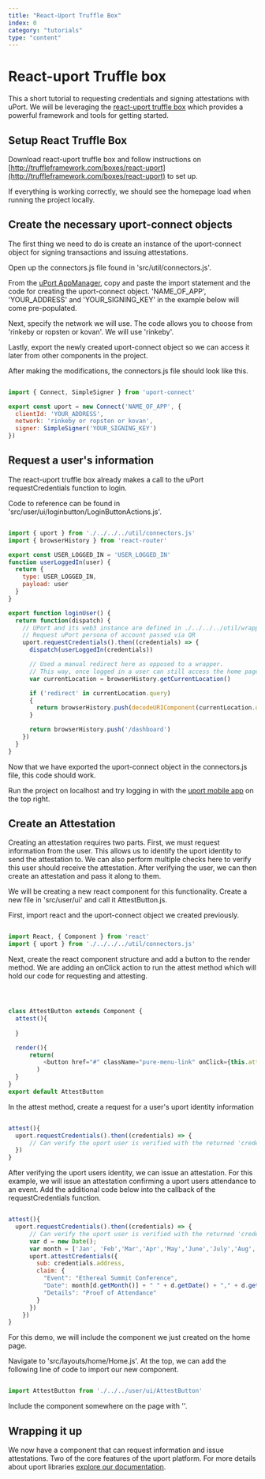 ```yaml
---
title: "React-Uport Truffle Box"
index: 0
category: "tutorials"
type: "content"
---
```


# React-uport Truffle box

This a short tutorial to requesting credentials and signing attestations with uPort.  We will be leveraging the [react-uport truffle box](http://truffleframework.com/boxes/react-uport) which provides a powerful framework and tools for getting started.

## Setup React Truffle Box

Download react-uport truffle box and follow instructions on [http://truffleframework.com/boxes/react-uport](http://truffleframework.com/boxes/react-uport) to set up.

If everything is working correctly, we should see the homepage load when running the project locally.

## Create the necessary uport-connect objects

The first thing we need to do is create an instance of the uport-connect object for signing transactions and issuing attestations.

Open up the connectors.js file found in 'src/util/connectors.js'.

From the [uPort AppManager](https://appmanager.uport.me/), copy and paste the import statement and the code for creating the uport-connect object. 'NAME_OF_APP', 'YOUR_ADDRESS' and 'YOUR_SIGNING_KEY' in the example below will come pre-populated.

Next, specify the network we will use. The code allows you to choose from 'rinkeby or ropsten or kovan'. We will use 'rinkeby'.

Lastly, export the newly created uport-connect object so we can access it later from other components in the project.

After making the modifications, the connectors.js file should look like this.

```js

import { Connect, SimpleSigner } from 'uport-connect'

export const uport = new Connect('NAME_OF_APP', {
  clientId: 'YOUR_ADDRESS',
  network: 'rinkeby or ropsten or kovan',
  signer: SimpleSigner('YOUR_SIGNING_KEY')
})

```

## Request a user's information

The react-uport truffle box already makes a call to the uPort requestCredentials function to login.

Code to reference can be found in 'src/user/ui/loginbutton/LoginButtonActions.js'.

```js

import { uport } from './../../../util/connectors.js'
import { browserHistory } from 'react-router'

export const USER_LOGGED_IN = 'USER_LOGGED_IN'
function userLoggedIn(user) {
  return {
    type: USER_LOGGED_IN,
    payload: user
  }
}

export function loginUser() {
  return function(dispatch) {
    // UPort and its web3 instance are defined in ./../../../util/wrappers.
    // Request uPort persona of account passed via QR
    uport.requestCredentials().then((credentials) => {
      dispatch(userLoggedIn(credentials))

      // Used a manual redirect here as opposed to a wrapper.
      // This way, once logged in a user can still access the home page.
      var currentLocation = browserHistory.getCurrentLocation()

      if ('redirect' in currentLocation.query)
      {
        return browserHistory.push(decodeURIComponent(currentLocation.query.redirect))
      }

      return browserHistory.push('/dashboard')
    })
  }
}

```

Now that we have exported the uport-connect object in the connectors.js file, this code should work.

Run the project on localhost and try logging in with the [uport mobile app](https://developer.uport.me/clients#u-port-mobile-wallet) on the top right.

## Create an Attestation

Creating an attestation requires two parts. First, we must request information from the user. This allows us to identify the uport identity to send the attestation to. We can also perform multiple checks here to verify this user should receive the attestation. After verifying the user, we can then create an attestation and pass it along to them.

We will be creating a new react component for this functionality. Create a new file in 'src/user/ui' and call it AttestButton.js.

First, import react and the uport-connect object we created previously.

```js

import React, { Component } from 'react'
import { uport } from './../../../util/connectors.js'

```

Next, create the react component structure and add a button to the render method. We are adding an onClick action to run the attest method which will hold our code for requesting and attesting.

```js



class AttestButton extends Component {
  attest(){
    
  }

  render(){
      return(
          <button href="#" className="pure-menu-link" onClick={this.attest}>Attest</button>
        )
  }
}
export default AttestButton

```

In the attest method, create a request for a user's uport identity information

```js

attest(){
  uport.requestCredentials().then((credentials) => {
      // Can verify the uport user is verified with the returned 'credentials' object.
  })
}

```

After verifying the uport users identity, we can issue an attestation. For this example, we will issue an attestation confirming a uport users attendance to an event. Add the additional code below into the callback of the requestCredentials function.

```js

attest(){
  uport.requestCredentials().then((credentials) => {
      // Can verify the uport user is verified with the returned 'credentials' object.
      var d = new Date();
      var month = ['Jan', 'Feb','Mar','Apr','May','June','July','Aug','Sept','Oct','Nov', 'Dec'];
      uport.attestCredentials({
        sub: credentials.address,
        claim: {
          "Event": "Ethereal Summit Conference",
          "Date": month[d.getMonth()] + " " + d.getDate() + "," + d.getFullYear(),
          "Details": "Proof of Attendance"
        }
      })
    })
}

```

For this demo, we will include the component we just created on the home page.

Navigate to 'src/layouts/home/Home.js'. At the top, we can add the following line of code to import our new component.

```js

import AttestButton from './../../user/ui/AttestButton'

```

Include the component somewhere on the page with '<AttestButton/>'.

## Wrapping it up

We now have a component that can request information and issue attestations. Two of the core features of the uport platform. For more details about uport libraries [explore our documentation](https://developer.uport.me/gettingstarted).
